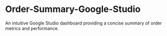 # Order-Summary-Google-Studio
An intuitive Google Studio dashboard providing a concise summary of order metrics and performance. 
